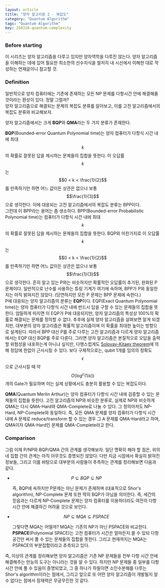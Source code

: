 ```yaml
---
layout: article
title: "양자 알고리즘 2 - 복잡도"
category: "Quantum Algorithm"
tags: "Quantum Algorithm"
key: 250310-quantum-complexity
---
```


### Before starting

이 시리즈는 양자 알고리즘을 다루고 있지만 양자역학을 다루진 않는다. 양자 알고리즘을 이해하는 데에 있어 필요한 최소한의 선수지식을 철저히 내 시선에서 이해한 대로 작성하는 연재글이니 참고할 것.

### Definition

일반적으로 양자 컴퓨터에는 기존에 존재하는 모든 NP 문제를 다항시간 안에 해결해줄 것이라는 환상이 있다. 정말 그럴까?  
양자 알고리즘으로 해결되는 문제의 복잡도 분류를 알아보고, 이를 고전 알고리즘에서의 복잡도 분류와 비교해보자.  

양자 알고리즘에서는 크게 **BQP**와 **QMA**라는 두 가지 분류가 존재한다.  

**BQP**(Bounded-error Quantum Polynomial time)는 양자 컴퓨터가 다항식 시간 내에 최대 $$k$$의 확률로 잘못된 답을 제시하는 문제들의 집합을 뜻한다. 이 오답률 $$k$$는 $$0 < k < \frac{1}{2}$$를 만족하기만 하면 어느 값이든 상관은 없으나 보통 $$\frac{1}{3}$$으로 생각한다. 이에 대응되는 고전 알고리즘에서의 복잡도 분류는 BPP이다.  
그런데 이 BPP라는 용어는 좀 생소하다. BPP(Bounded-error Probabilistic Polynomial time)는 컴퓨터가 다항식 시간 내에 최대 $$k$$의 확률로 잘못된 답을 제시하는 문제들의 집합을 뜻한다. BQP와 마찬가지로 이 오답률 $$k$$는 $$0 < k < \frac{1}{2}$$를 만족하기만 하면 어느 값이든 상관은 없으나 보통 $$\frac{1}{3}$$으로 생각한다. 흔히 알고 있는 P와는 비슷하지만 확률적인 오답률이 추가된, 완화된 P 문제이다. 일반적으로 난수를 사용하는 튜링 기계가 여기에 속하며, BPP가 P와 동일한지는 아직 밝혀지진 않았다. (당연하지만 모든 P 문제는 BPP 문제에 속한다.)  
P에 대응되는 양자 알고리즘의 분류는 **EQP**이다. EQP(Exact Quantum Polynomial time)는 양자 컴퓨터가 다항식 시간 내에 반드시 답을 구할 수 있는 문제들의 집합을 뜻한다. 엄밀하게 따지면 이 EQP가 P에 대응되지만, 양자 알고리즘의 특성상 100%의 확률로 해결되는 문제를 정의할 수 없다. 추후에 실제 양자 알고리즘을 살펴보면 알게 되겠지만, 대부분의 양자 알고리즘은 확률적 알고리즘이며 이 확률을 최대한 높이는 방향으로 설계된다. 따라서 BPP 대신 P를 주로 다루는 고전 알고리즘과 다르게 양자 알고리즘에서는 EQP 대신 BQP를 주로 다룬다. 그러면 양자 알고리즘은 본질적으로 오답을 출력할 위험성을 내포하는게 아니냐 싶지만, 다행스럽게도 [Solovay-Kitaev theorem](https://en.wikipedia.org/wiki/Solovay%E2%80%93Kitaev_theorem)에 의해 정답에 한없이 근사시킬 수 있다. 보다 구체적으로는, qubit 1개를 임의의 정확도 $$\epsilon$$으로 근사시킬 때 약 $$O(log^{c}(1/\epsilon))$$ 개의 Gate가 필요하며 이는 실제 상황에서도 충분히 활용할 수 있는 복잡도이다.

**QMA**(Quantum Merlin Arthur)는 양자 컴퓨터가 다항식 시간 내에 검증할 수 있는 문제들의 집합을 뜻한다. 고전 알고리즘의 NP와 비슷한 분류로, 실제로 NP와 비슷하게 QMA는 다시 QMA-Hard와 QMA-Complete로 나눌 수 있다. 그 정의마저도 NP-Hard, NP-Complete와 동일하다. 즉, 모든 QMA 문제를 양자 컴퓨터가 다항식 시간 내에 A 문제로 reduce/transform 할 수 있는 경우 그 A 문제를 QMA-Hard라고 하며, QMA이자 QMA-Hard인 문제를 QMA-Complete라고 한다.  

### Comparison

그럼 이제 P/NP와 BQP/QMA 간의 관계를 생각해보자. 일단 명확히 해야 할 점은, 위의 네 집합 간의 관계는 아직 아무것도 증명되진 않았다. 다만 지금 시점에서 확실히 밝혀진 정보들, 그리고 이를 바탕으로 대부분의 사람들이 추측하는 관계를 정리해보면 다음과 같다.  

- $$P \subseteq BQP \subseteq NP$$

  즉, BQP에 속하지만 P문제는 아닌 문제가 존재하며 (대표적으로 Shor's algorithm), NP-Complete 문제 또한 딱히 BQP가 아님을 의미한다. 즉, 세간의 믿음과는 다르게 NP-Complete 문제는 양자 컴퓨터를 이용하더라도 여전히 다항 시간 안에 해결하긴 어려울 것으로 보인다.

- $$NP \subseteq MQA \subseteq PSPACE$$

  그렇다면 MQA는 어떨까? MQA는 기존의 NP가 아닌 PSPACE와 비교한다. **PSPACE**(Polynomial SPACE)는 고전 컴퓨터가 시간은 얼마든지 쓸 수 있되 다항 공간만 써서 풀 수 있는 문제들의 집합을 뜻한다. 그리고 현재까지는 MQA는 PSPACE의 부분집합이라고 추측되고 있다.

즉, 이상의 관계를 정리해보면 양자 알고리즘은 기존 NP 문제들을 전부 다항 시간 안에 해결해주는 만능의 도구는 아니라는 것을 알 수 있다. 하지만 NP 문제들 중 일부를 다항 시간 안에 풀 수 있음이 증명되었고, 그 중 하나가 하필이면 소인수분해를 다루는 Shor's algorithm이라는 점에서, 그리고 앞으로 또 어떤 양자 알고리즘이 개발될지 알 수 없다는 점에서 잠재력은 무궁무진한 것 같다.


